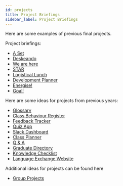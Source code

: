```yaml
---
id: projects
title: Project Briefings
sidebar_label: Project Briefings
---
```


Here are some examples of previous final projects.

Project briefings:
- [A Set](https://docs.google.com/document/d/1_aYRVzw1DJE1K5EadBzZqqh00ZlA4uaXw7izzLJkAIo/edit?usp=sharing)
- [Deskeando](https://docs.google.com/document/d/1GTIKg7UyItzZs-Xq4Kd0yY0WQLHM0L98Hoyr5BoktOg/edit?usp=sharing)
- [We are here](https://docs.google.com/document/d/1BQd_AA4qz-N1fv83yeyh72QdhSnAzdn6GtwjC6tMwDQ/edit?usp=sharing)
- [STAR](https://docs.google.com/document/d/1SCKLPC---H4iypwROLISaJd_mPcPIwggHB-Uzvcww64/edit?usp=sharing)
- [Logistical Lunch](https://docs.google.com/document/d/1dq76R8s91NLm_Pe2ujdn40LkaiR4K-dOfNjiwuBsZCU)
- [Development Planner](https://docs.google.com/document/d/1cRTR-5_sOcocnrWDV3WRE7o_VqODEVUPguxH_gQ0W0U/edit?usp=sharing)
- [Energise!](https://docs.google.com/document/d/1DFAus1otq8Ld2lebN3GnEqD8KIaCM5zYOYEZe7uUc_Q/edit?usp=sharing)
- [Goal!](https://docs.google.com/document/d/1gCuGokin3DGWJ8EfjmlxnKFJi0CT3pKsMVhn_H3RPTk/edit?usp=sharing)

Here are some ideas for projects from previous years:
- [Glossary](https://docs.google.com/document/d/1MxlmMCq2ddsLjghlNumG-kMKruglYomirifBfuU_XHU/edit?usp=sharing)
- [Class Behaviour Register](https://docs.google.com/document/d/1JWjDJ8c5v06rFFwXBYHT5QoNg8T6gQpyI3mxOgb3JJ0/edit?usp=sharing)
- [Feedback Tracker](https://docs.google.com/document/d/1WLsBsTW4MSrsyip1dTUAJHuURuAwer_FXuU7S_vUGlo/edit?usp=sharing)
- [Quiz App](https://docs.google.com/document/d/1jSJLlNmECTCq_wVcDHNxKINOdrLjm7W3S1lU2bYFVr4/edit?usp=sharing)
- [Slack Dashboard](https://docs.google.com/document/d/1yy6t-Ri-Ze--ycM1_F7HXQnChXmGc1njezBqYoWbiJ4/edit?usp=sharing)
- [Class Planner](https://docs.google.com/document/d/1XnJoTO_pxp8QCD-cetJElqPhbvEI6RUYyllR2MihNPE/edit?usp=sharing)
- [Q & A](https://docs.google.com/document/d/1uuZdIaWM920PS-FeVBQl5PAQQocyywhOEL5_3A5FwIk/edit)
- [Graduate Directory](https://docs.google.com/document/d/1gFrmuceVcXywf7oZoAdJW32InWo9iIH0hHhhS52LHUM/edit#)
- [Knowledge Checklist](https://docs.google.com/document/d/1vvvlRZJxfOTYvrwWpSFWR5LiG7QAFI2bXVBMQ-8W0Zs/edit?usp=sharing)
- [Language Exchange Website](https://docs.google.com/document/d/15mBw5bQBIj0y-tXNmEpSkMfNxdXs9YcVBIvczAYvMSs/edit?usp=sharing)

Additional ideas for projects can be found here
- [Group Projects](https://github.com/CodeYourFuture/group-projects)
